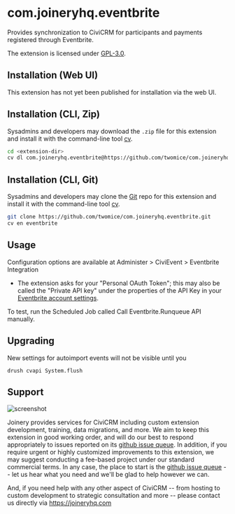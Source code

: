 # com.joineryhq.eventbrite

Provides synchronization to CiviCRM for participants and payments registered through Eventbrite.

The extension is licensed under [GPL-3.0](LICENSE.txt).

## Installation (Web UI)

This extension has not yet been published for installation via the web UI.

## Installation (CLI, Zip)

Sysadmins and developers may download the `.zip` file for this extension and
install it with the command-line tool [cv](https://github.com/civicrm/cv).

```bash
cd <extension-dir>
cv dl com.joineryhq.eventbrite@https://github.com/twomice/com.joineryhq.eventbrite/archive/master.zip
```

## Installation (CLI, Git)

Sysadmins and developers may clone the [Git](https://en.wikipedia.org/wiki/Git) repo for this extension and
install it with the command-line tool [cv](https://github.com/civicrm/cv).

```bash
git clone https://github.com/twomice/com.joineryhq.eventbrite.git
cv en eventbrite
```

## Usage

Configuration options are available at Administer > CiviEvent > Eventbrite Integration

* The extension asks for your "Personal OAuth Token"; this may also be called the "Private API key" under the properties of the API Key in your [Eventbrite account settings](https://www.eventbrite.com/account-settings/apps).

To test, run the Scheduled Job called Call Eventbrite.Runqueue API manually. 

## Upgrading

New settings for autoimport events will not be visible until you

```drush cvapi System.flush```


## Support
![screenshot](/images/joinery-logo.png)

Joinery provides services for CiviCRM including custom extension development, training, data migrations, and more. We aim to keep this extension in good working order, and will do our best to respond appropriately to issues reported on its [github issue queue](https://github.com/twomice/com.joineryhq.eventbrite/issues). In addition, if you require urgent or highly customized improvements to this extension, we may suggest conducting a fee-based project under our standard commercial terms.  In any case, the place to start is the [github issue queue](https://github.com/twomice/com.joineryhq.eventbrite/issues) -- let us hear what you need and we'll be glad to help however we can.

And, if you need help with any other aspect of CiviCRM -- from hosting to custom development to strategic consultation and more -- please contact us directly via https://joineryhq.com
